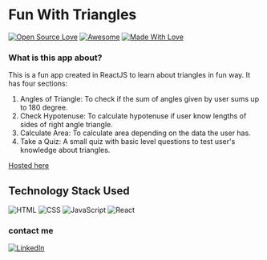 # Fun With Triangles
[![Open Source Love](https://badges.frapsoft.com/os/v2/open-source.svg?v=103)](https://github.com/Omkar-Ghate)
[![Awesome](https://cdn.rawgit.com/sindresorhus/awesome/d7305f38d29fed78fa85652e3a63e154dd8e8829/media/badge.svg)](https://github.com/Omkar-Ghate) [![Made With Love](https://img.shields.io/badge/Made%20With-Love-orange.svg)](https://github.com/Omkar-Ghate)

### What is this app about?

This is a fun app created in ReactJS to learn about triangles in fun way. It has four sections:
1. Angles of Triangle: To check if the sum of angles given by user sums up to 180 degree.
1. Check Hypotenuse: To calculate hypotenuse if user know lengths of sides of right angle triangle.
1. Calculate Area: To calculate area depending on the data the user has.
1. Take a Quiz: A small quiz with basic level questions to test user's knowledge about triangles.

<a href="https://have-fun-with-triangle.netlify.app/" target="_blank">Hosted here</a>

## Technology Stack Used

![HTML](https://img.shields.io/badge/frontend-html-orange.svg?logo=html5&style=flat-square) 
![CSS](https://img.shields.io/badge/frontend-css-yellowgreen.svg?logo=css3&style=flat-square)
![JavaScript](https://img.shields.io/badge/frontend-javascript-blue.svg?logo=javascript&style=flat-square) 
![React](https://img.shields.io/badge/-ReactJs-61DAFB?logo=react&logoColor=white&style=flat)

### contact me
 [![LinkedIn](https://img.shields.io/static/v1.svg?label=connect&message=@Siddheshbhosale&color=grey&logo=linkedin&style=flat&logoColor=white&colorA=blue)](https://www.linkedin.com/in/siddheshbhosale/) 
